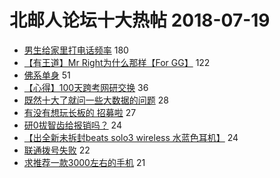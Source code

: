 # 北邮人论坛十大热帖 2018-07-19

- [男生给家里打电话频率](https://bbs.byr.cn/article/Talking/6023961) 180
- [【有王道】Mr Right为什么那样【For GG】](https://bbs.byr.cn/article/Friends/1880337) 122
- [佛系单身](https://bbs.byr.cn/article/Feeling/3066585) 51
- [【心得】100天跨考网研交换](https://bbs.byr.cn/article/AimGraduate/1146988) 36
- [既然十大了就问一些大数据的问题](https://bbs.byr.cn/article/Job/1979912) 28
- [有没有想玩长板的 招募啦](https://bbs.byr.cn/article/Sk8/41914) 27
- [研0拔智齿给报销吗？](https://bbs.byr.cn/article/Health/211894) 24
- [【出全新未拆封beats solo3 wireless 水蓝色耳机】](https://bbs.byr.cn/article/Notebook/176763) 24
- [联通拨号失败](https://bbs.byr.cn/article/BUPTNet/96778) 22
- [求推荐一款3000左右的手机](https://bbs.byr.cn/article/DigiLife/304196) 21


